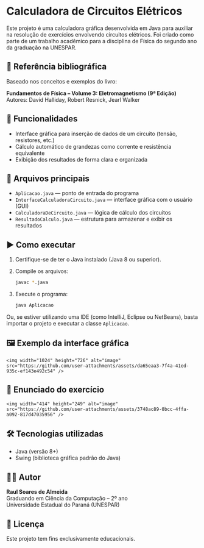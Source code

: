 # Calculadora de Circuitos Elétricos

Este projeto é uma calculadora gráfica desenvolvida em Java para auxiliar na resolução de exercícios envolvendo circuitos elétricos. Foi criado como parte de um trabalho acadêmico para a disciplina de Física do segundo ano da graduação na UNESPAR.

## 📘 Referência bibliográfica

Baseado nos conceitos e exemplos do livro:

**Fundamentos de Física – Volume 3: Eletromagnetismo (9ª Edição)**  
Autores: David Halliday, Robert Resnick, Jearl Walker

## 🧠 Funcionalidades

- Interface gráfica para inserção de dados de um circuito (tensão, resistores, etc.)
- Cálculo automático de grandezas como corrente e resistência equivalente
- Exibição dos resultados de forma clara e organizada

## 📂 Arquivos principais

- `Aplicacao.java` — ponto de entrada do programa  
- `InterfaceCalculadoraCircuito.java` — interface gráfica com o usuário (GUI)  
- `CalculadoraDeCircuito.java` — lógica de cálculo dos circuitos  
- `ResultadoCalculo.java` — estrutura para armazenar e exibir os resultados  

## ▶️ Como executar

1. Certifique-se de ter o Java instalado (Java 8 ou superior).
2. Compile os arquivos:

   ```bash
   javac *.java
   ```

3. Execute o programa:

   ```bash
   java Aplicacao
   ```

Ou, se estiver utilizando uma IDE (como IntelliJ, Eclipse ou NetBeans), basta importar o projeto e executar a classe `Aplicacao`.

## 🖼️ Exemplo da interface gráfica

```
<img width="1024" height="726" alt="image" src="https://github.com/user-attachments/assets/da65eaa3-7f4a-41ed-935c-ef143e492c54" />

```

## 📄 Enunciado do exercício

```
<img width="414" height="249" alt="image" src="https://github.com/user-attachments/assets/3748ac89-0bcc-4ffa-a092-817d47035956" />

```

## 🛠️ Tecnologias utilizadas

- Java (versão 8+)
- Swing (biblioteca gráfica padrão do Java)

## 👨‍🎓 Autor

**Raul Soares de Almeida**  
Graduando em Ciência da Computação – 2º ano  
Universidade Estadual do Paraná (UNESPAR)

## 📄 Licença

Este projeto tem fins exclusivamente educacionais.
